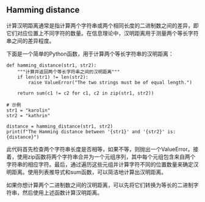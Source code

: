 ## Hamming distance
计算汉明距离通常是指计算两个字符串或两个相同长度的二进制数之间的差异，即它们对应位置上不同字符的数量。在信息理论中，汉明距离用于测量两个等长字符串之间的差异程度。  

下面是一个简单的Python函数，用于计算两个等长字符串的汉明距离：  
```
def hamming_distance(str1, str2):
    """计算并返回两个等长字符串之间的汉明距离"""
    if len(str1) != len(str2):
        raise ValueError("The two strings must be of equal length.")
    
    return sum(c1 != c2 for c1, c2 in zip(str1, str2))

# 示例
str1 = "karolin"
str2 = "kathrin"

distance = hamming_distance(str1, str2)
print(f"The Hamming distance between '{str1}' and '{str2}' is: {distance}")
```
此代码首先检查两个字符串长度是否相等，如果不等，则抛出一个ValueError。接着，使用zip函数将两个字符串合并为一个元组序列，其中每个元组包含来自两个字符串的相应字符。最后，通过遍历这些元组并计算字符不同的位置数量来确定汉明距离。使用列表推导式和sum函数，可以简洁地计算出汉明距离。  

如果你想计算两个二进制数之间的汉明距离，可以先将它们转换为等长的二进制字符串，然后使用上述函数计算汉明距离。  
